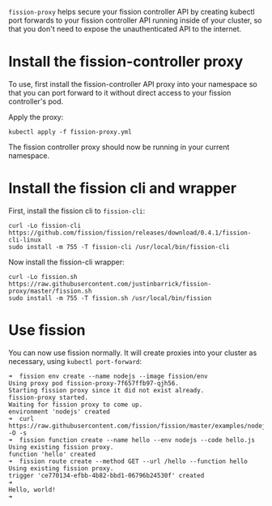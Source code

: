 `fission-proxy` helps secure your fission controller API by creating kubectl port forwards
to your fission controller API running inside of your cluster, so that you don't need to 
expose the unauthenticated API to the internet.

# Install the fission-controller proxy

To use, first install the fission-controller API proxy into your namespace so that you can
port forward to it without direct access to your fission controller's pod.

Apply the proxy:

```
kubectl apply -f fission-proxy.yml
```

The fission controller proxy should now be running in your current namespace.

# Install the fission cli and wrapper

First, install the fission cli to `fission-cli`:

```
curl -Lo fission-cli https://github.com/fission/fission/releases/download/0.4.1/fission-cli-linux
sudo install -m 755 -T fission-cli /usr/local/bin/fission-cli
```

Now install the fission-cli wrapper:

```
curl -Lo fission.sh https://raw.githubusercontent.com/justinbarrick/fission-proxy/master/fission.sh
sudo install -m 755 -T fission.sh /usr/local/bin/fission
```

# Use fission

You can now use fission normally. It will create proxies into your cluster as necessary, using `kubectl port-forward`:

```
➜  fission env create --name nodejs --image fission/env
Using proxy pod fission-proxy-7f657ffb97-qjh56.
Starting fission proxy since it did not exist already.
fission-proxy started.
Waiting for fission proxy to come up.
environment 'nodejs' created
➜  curl https://raw.githubusercontent.com/fission/fission/master/examples/nodejs/hello.js -O -s
➜  fission function create --name hello --env nodejs --code hello.js
Using existing fission proxy.
function 'hello' created
➜  fission route create --method GET --url /hello --function hello 
Using existing fission proxy.
trigger 'ce770134-efbb-4b82-bbd1-06796b24530f' created
➜   
Hello, world!
➜   
```
